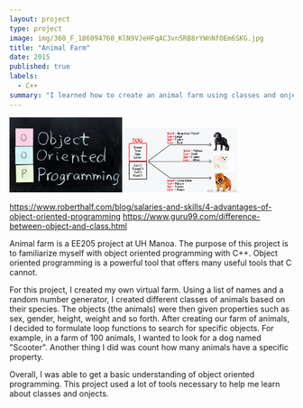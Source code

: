 ```yaml
---
layout: project
type: project
image: img/360_F_186094760_KlN9VJeHFqAC3vn5RB8rYWnNfOEm6SKG.jpg
title: "Animal Farm"
date: 2015
published: true
labels:
  - C++
summary: "I learned how to create an animal farm using classes and onjects"
---
```


<div class="text-center p-4">
  <img width="200px" src="../img/Object oriented programming.jpg" class="img-thumbnail" >
  <img width="200px" src="../img/052016_0704_ObjectsandC6.jpg" class="img-thumbnail" >
</div>

https://www.roberthalf.com/blog/salaries-and-skills/4-advantages-of-object-oriented-programming
https://www.guru99.com/difference-between-object-and-class.html

Animal farm is a EE205 project at UH Manoa. The purpose of this project is to familiarize myself with object oriented programming with C++. Object oriented programming is a powerful tool that offers many useful tools that C cannot.

For this project, I created my own virtual farm. Using a list of names and a random number generator, I created different classes of animals based on their species. The objects (the animals) were then given properties such as sex, gender, height, weight and so forth. After creating our farm of animals, I decided to formulate loop functions to search for specific objects. For example, in a farm of 100 animals, I wanted to look for a dog named "Scooter". Another thing I did was count how many animals have a specific property.

Overall, I was able to get a basic understanding of object oriented programming. This project used a lot of tools necessary to help me learn about classes and onjects.
